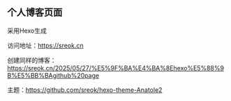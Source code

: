 ## 个人博客页面

采用Hexo生成

访问地址：https://sreok.cn

创建同样的博客：https://sreok.cn/2025/05/27/%E5%9F%BA%E4%BA%8Ehexo%E5%88%9B%E5%BB%BAgithub%20page

主题：https://github.com/sreok/hexo-theme-Anatole2


